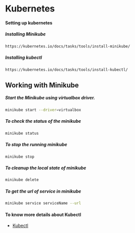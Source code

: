# Kubernetes

#### Setting up kubernetes
##### Installing Minikube
```bash
https://kubernetes.io/docs/tasks/tools/install-minikube/
```
##### Installing kubectl
```bash
https://kubernetes.io/docs/tasks/tools/install-kubectl/
```

## Working with Minikube
##### Start the Minikube using virtualbox driver.
```bash
minikube start --driver=virtualbox
```

##### To check the status of the minikube
```bash
minikube status
```

##### To stop the running minikube
```bash
minikube stop
```

##### To cleanup the local state of minikube
```bash
minikube delete
```

##### To get the url of service in minikube
```bash
minikube service serviceName --url
```

#### To know more details about Kubectl
* [Kubectl](https://github.com/sumanth979/Kubernetes/blob/master/WorkingWithKubectl.md)
